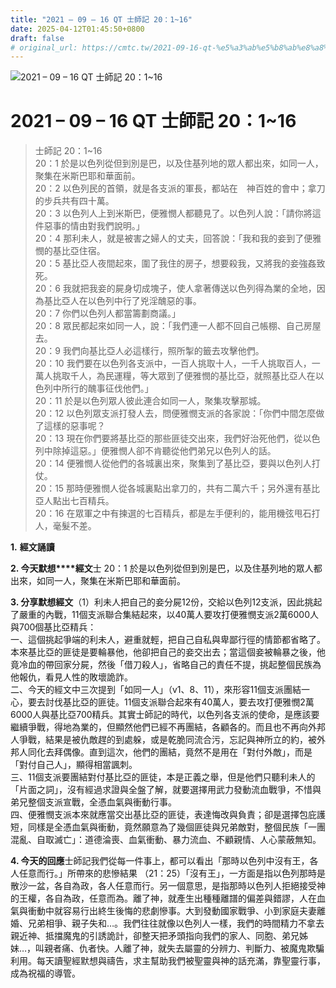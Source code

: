 ```yaml
---
title: "2021 – 09 – 16 QT 士師記 20：1~16"
date: 2025-04-12T01:45:50+0800
draft: false
# original_url: https://cmtc.tw/2021-09-16-qt-%e5%a3%ab%e5%b8%ab%e8%a8%98-20%ef%bc%9a116
---
```


![2021 – 09 – 16 QT 士師記 20：1\~16](/images/qt.jpg   "2021 – 09 – 16 QT 士師記 20：1\~16")

# 2021 – 09 – 16 QT 士師記 20：1\~16

> 士師記 20：1\~16  
> 20：1 於是以色列從但到別是巴，以及住基列地的眾人都出來，如同一人，聚集在米斯巴耶和華面前。  
> 20：2 以色列民的首領，就是各支派的軍長，都站在　神百姓的會中；拿刀的步兵共有四十萬。  
> 20：3 以色列人上到米斯巴，便雅憫人都聽見了。以色列人說：「請你將這件惡事的情由對我們說明。」  
> 20：4 那利未人，就是被害之婦人的丈夫，回答說：「我和我的妾到了便雅憫的基比亞住宿。  
> 20：5 基比亞人夜間起來，圍了我住的房子，想要殺我，又將我的妾強姦致死。  
> 20：6 我就把我妾的屍身切成塊子，使人拿著傳送以色列得為業的全地，因為基比亞人在以色列中行了兇淫醜惡的事。  
> 20：7 你們以色列人都當籌劃商議。」  
> 20：8 眾民都起來如同一人，說：「我們連一人都不回自己帳棚、自己房屋去。  
> 20：9 我們向基比亞人必這樣行，照所掣的籤去攻擊他們。  
> 20：10 我們要在以色列各支派中，一百人挑取十人，一千人挑取百人，一萬人挑取千人，為民運糧，等大眾到了便雅憫的基比亞，就照基比亞人在以色列中所行的醜事征伐他們。」  
> 20：11 於是以色列眾人彼此連合如同一人，聚集攻擊那城。  
> 20：12 以色列眾支派打發人去，問便雅憫支派的各家說：「你們中間怎麼做了這樣的惡事呢？  
> 20：13 現在你們要將基比亞的那些匪徒交出來，我們好治死他們，從以色列中除掉這惡。」便雅憫人卻不肯聽從他們弟兄以色列人的話。  
> 20：14 便雅憫人從他們的各城裏出來，聚集到了基比亞，要與以色列人打仗。  
> 20：15 那時便雅憫人從各城裏點出拿刀的，共有二萬六千；另外還有基比亞人點出七百精兵。  
> 20：16 在眾軍之中有揀選的七百精兵，都是左手便利的，能用機弦甩石打人，毫髮不差。

**1.** **經文誦讀**

**2. 今天默想****經文**士 20：1 於是以色列從但到別是巴，以及住基列地的眾人都出來，如同一人，聚集在米斯巴耶和華面前。

**3. 分享默想經文**（1）利未人把自己的妾分屍12份，交給以色列12支派，因此挑起了嚴重的內戰，11個支派聯合集結起來，以40萬人要攻打便雅憫支派2萬6000人與700個基比亞精兵：  
一、這個挑起爭端的利未人，避重就輕，把自己自私與卑鄙行徑的情節都省略了。本來基比亞的匪徒是要輪暴他，他卻把自己的妾交出去；當這個妾被輪暴之後，他竟冷血的帶回家分屍，然後「借刀殺人」，省略自己的責任不提，挑起整個民族為他報仇，看見人性的敗壞詭詐。  
二、今天的經文中三次提到「如同一人」（v1、8、11），來形容11個支派團結一心，要去討伐基比亞的匪徒。11個支派聯合起來有40萬人，要去攻打便雅憫2萬6000人與基比亞700精兵。其實士師記的時代，以色列各支派的使命，是應該要繼續爭戰，得地為業的，但顯然他們已經不再團結，各顧各的。而且也不再向外邦人爭戰，結果是被仇敵趕的到處躲，或是乾脆同流合污，忘記與神所立的約，被外邦人同化去拜偶像。直到這次，他們的團結，竟然不是用在「對付外敵」，而是「對付自己人」，顯得相當諷刺。  
三、11個支派要團結對付基比亞的匪徒，本是正義之舉，但是他們只聽利未人的「片面之詞」，沒有經過求證與全盤了解，就要選擇用武力發動流血戰爭，不惜與弟兄整個支派宣戰，全憑血氣與衝動行事。  
四、便雅憫支派本來就應當交出基比亞的匪徒，表達悔改與負責；卻是選擇包庇護短，同樣是全憑血氣與衝動，竟然願意為了幾個匪徒與兄弟敵對，整個民族「一團混亂、自取滅亡」：道德淪喪、血氣衝動、暴力流血、不顧親情、人心蒙蔽無知。

**4. 今天的回應**士師記我們從每一件事上，都可以看出「那時以色列中沒有王，各人任意而行。」所帶來的悲慘結果 （21：25）「沒有王」，一方面是指以色列那時是散沙一盆，各自為政，各人任意而行。另一個意思，是指那時以色列人拒絕接受神的王權，各自為政，任意而為。離了神，就產生出種種離譜的偏差與錯謬，人在血氣與衝動中就容易行出終生後悔的悲劇慘事。大到發動國家戰爭、小到家庭夫妻離婚、兄弟相爭、親子失和…。我們往往就像以色列人一樣，我們的時間精力不拿去親近神、抵擋魔鬼的引誘詭計，卻整天把矛頭指向我們的家人、同胞、弟兄姊妹…，叫親者痛、仇者快。人離了神，就失去屬靈的分辨力、判斷力、被魔鬼欺騙利用。每天讀聖經默想與禱告，求主幫助我們被聖靈與神的話充滿，靠聖靈行事，成為祝福的導管。